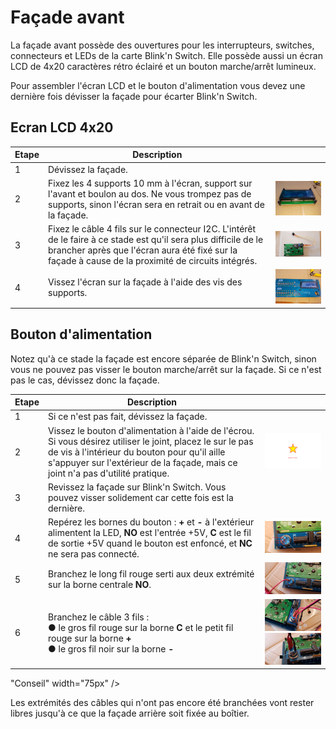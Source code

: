 # Façade avant<A id="a28"></A>

La façade avant possède des ouvertures pour les interrupteurs, switches, connecteurs et LEDs de la carte Blink'n Switch.
Elle possède aussi un écran LCD de 4x20 caractères rétro éclairé et un bouton marche/arrêt lumineux.

Pour assembler l'écran LCD et le bouton d'alimentation vous devez une dernière fois dévisser la façade pour écarter Blink'n Switch.

## Ecran LCD 4x20<A id="a29"></A>

| Etape | Description                                                  |                                                           |
| ----- | ------------------------------------------------------------ | --------------------------------------------------------: |
| 1     | Dévissez la façade.                                          |                                                           |
| 2     | Fixez les 4 supports 10 mm à l'écran, support sur l'avant et boulon au dos. Ne vous trompez pas de supports, sinon l'écran sera en retrait ou en avant de la façade. |          <img src="pictures/070.jpg" style="zoom:33%;" /> |
| 3     | Fixez le câble 4 fils sur le connecteur I2C. L'intérêt de le faire à ce stade est qu'il sera plus difficile de le brancher après que l'écran aura été fixé sur la façade à cause de la proximité de circuits intégrés. | <img src="pictures/70A-lcdcable.jpg" style="zoom:33%;" /> |
| 4     | Vissez l'écran sur la façade à l'aide des vis des supports.  |          <img src="pictures/071.jpg" style="zoom:33%;" /> |

## Bouton d'alimentation<A id="a30"></A>

Notez qu'à ce stade la façade est encore séparée de Blink'n Switch, sinon vous ne pouvez pas visser le bouton marche/arrêt sur la façade. 
Si ce n'est pas le cas, dévissez donc la façade.

| Etape | Description                                                                     |                                                                              |
| ------| ------------------------------------------------------------------------------- | ---------------------------------------------------------------------------- |
| 1     | Si ce n'est pas fait, dévissez la façade.                                       |                                                                              |
| 2     | Vissez le bouton d'alimentation à l'aide de l'écrou. Si vous désirez utiliser le joint, placez le sur le pas de vis à l'intérieur du bouton pour qu'il aille s'appuyer sur l'extérieur de la façade, mais ce joint n'a pas d'utilité pratique. | <img src="pictures/TODO.png" style="zoom:50%;" />            |
| 3     | Revissez la façade sur Blink'n Switch. Vous pouvez visser solidement car cette fois est la dernière.                       |                                                                              |
| 4     | Repérez les bornes du bouton : **+** et **-** à l'extérieur alimentent la LED, **NO** est l'entrée +5V, **C** est le fil de sortie +5V quand le bouton est enfoncé, et **NC** ne sera pas connecté. | <img src="pictures/072-pwrbtn.jpg" alt="Bornes bouton ON/OFF" style="zoom:50%;" /> |
| 5     | Branchez le long fil rouge serti aux deux extrémité sur la borne centrale **NO**. | <img src="pictures/072-mainvcc.jpg" alt="Cable borne NO" style="zoom:50%;" /> |
| 6     | Branchez le câble 3 fils :<br />● le gros fil rouge sur la borne **C** et le petit fil rouge sur la borne **+**<br />● le gros fil noir sur la borne **-** | <img src="pictures/072-vcc.jpg" alt="Fils rouges" style="zoom:50%;" /><br /><img src="pictures/072-gnd.jpg" alt="Fil noir" style="zoom:50%;" /> |

"Conseil" width="75px" /></TD><TD>

Les extrémités des câbles qui n'ont pas encore été branchées vont rester libres jusqu'à ce que la façade arrière soit
fixée au boîtier.

</TD></TR></TABLE>
